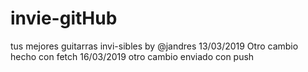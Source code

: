# invie-gitHub
tus mejores guitarras invi-sibles by @jandres
13/03/2019 Otro cambio hecho con fetch
16/03/2019 otro cambio enviado con push
